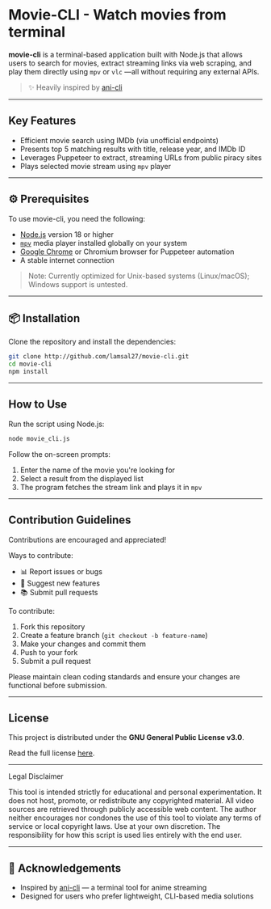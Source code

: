 # Movie-CLI - Watch movies from terminal

**movie-cli** is a terminal-based application built with Node.js that allows users to search for movies, extract streaming links via web scraping, and play them directly using `mpv` or `vlc` —all without requiring any external APIs.

> ✨ Heavily inspired by [ani-cli](https://github.com/pystardust/ani-cli)

---

## Key Features

- Efficient movie search using IMDb (via unofficial endpoints)
- Presents top 5 matching results with title, release year, and IMDb ID
- Leverages Puppeteer to extract, streaming URLs from public piracy sites
- Plays selected movie stream using `mpv` player

---

## ⚙️ Prerequisites

To use movie-cli, you need the following:

- [Node.js](https://nodejs.org/) version 18 or higher
- [`mpv`](https://mpv.io/) media player installed globally on your system
- [Google Chrome](https://www.google.com/chrome/) or Chromium browser for Puppeteer automation
- A stable internet connection

> Note: Currently optimized for Unix-based systems (Linux/macOS); Windows support is untested.

---

## 📦 Installation

Clone the repository and install the dependencies:

```bash
git clone http://github.com/lamsal27/movie-cli.git
cd movie-cli
npm install
```

---

## How to Use

Run the script using Node.js:

```bash
node movie_cli.js
```

Follow the on-screen prompts:

1. Enter the name of the movie you're looking for
2. Select a result from the displayed list
3. The program fetches the stream link and plays it in `mpv`

---

## Contribution Guidelines

Contributions are encouraged and appreciated!

Ways to contribute:

- 📊 Report issues or bugs
- 🚀 Suggest new features
- 📚 Submit pull requests

To contribute:

1. Fork this repository
2. Create a feature branch (`git checkout -b feature-name`)
3. Make your changes and commit them
4. Push to your fork
5. Submit a pull request

Please maintain clean coding standards and ensure your changes are functional before submission.

---

## License

This project is distributed under the **GNU General Public License v3.0**.

Read the full license [here](https://www.gnu.org/licenses/gpl-3.0.html).

---

 Legal Disclaimer

This tool is intended strictly for educational and personal experimentation. It does not host, promote, or redistribute any copyrighted material. All video sources are retrieved through publicly accessible web content. The author neither encourages nor condones the use of this tool to violate any terms of service or local copyright laws.
Use at your own discretion. The responsibility for how this script is used lies entirely with the end user.

---

## 🚀 Acknowledgements

- Inspired by [ani-cli](https://github.com/pystardust/ani-cli) — a terminal tool for anime streaming
- Designed for users who prefer lightweight, CLI-based media solutions
